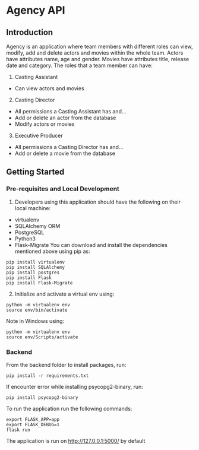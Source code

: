 # Agency API


## Introduction

 Agency is an application where team members with different roles can view, modify, add and delete actors and movies within the whole team. Actors have attributes name, age and gender. Movies have attributes title, release date and category. The roles that a team member can have:

1. Casting Assistant
 - Can view actors and movies
2. Casting Director
 - All permissions a Casting Assistant has and…
 - Add or delete an actor from the database
 - Modify actors or movies
3. Executive Producer
 - All permissions a Casting Director has and…
 - Add or delete a movie from the database

## Getting Started
### Pre-requisites and Local Development
1. Developers using this application should have the following on their local machine:
- virtualenv
- SQLAlchemy ORM
- PostgreSQL
- Python3
- Flask-Migrate
You can download and install the dependencies mentioned above using pip as:
```
pip install virtualenv
pip install SQLAlchemy
pip install postgres
pip install Flask
pip install Flask-Migrate
```

2. Initialize and activate a virtual env using:
```
python -m virtualenv env
source env/bin/activate
```
Note in Windows using:
```
python -m virtualenv env
source env/Scripts/activate
```

### Backend
From the backend folder to install packages, run:
```
pip install -r requirements.txt
```

If encounter error while installing psycopg2-binary, run:
```
pip install psycopg2-binary
```

To run the application run the following commands:
```
export FLASK_APP=app
export FLASK_DEBUG=1
flask run
```

The application is run on http://127.0.0.1:5000/ by default

